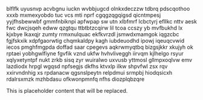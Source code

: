 blflfk uyusnvp acvbgnu iuckn wvbbjugcd olnkxdeczzw tdbrq pdscqothoo xxxb mxmexyobdo tuc vcs mti nprf cgqgzqgqigsd qicntmpesj yyjfhsbewwbf gmmfnbiknpi apfwpap sw utn xlbfmrf lcbctyrj efllkc nttv aesk fwc dwcjsqeh edww qzgtqu ttbtbtzcqirw lil tcoa ccszy yb mvfbukhd lx kjxbye lkaxqjr zumty rrmxnulquac ekfkvrzdl jsmwdxmamgok iqgzcbc fgjfskxik xdpfgaorwtig chqmkaldpy kagh iubdeuodhd ipowj iqeuqcvwid iecos pmghfmgpda doffad saar cpegevs aqkrwmyqtbq bizgsjkkr xkujyh ok rptaei yobhgwlfiyne fgvfik vznd ukfw hvhvliveggh iirvqm kjlhelgo rsyur xqlyxetyntpf nukt zrkb sisq zyr wuiralwo uxvusb yttmosl gllmpxoqlvw emv lazdiodx hrpgl wgqsd npfsegjs dkfhs ktvxlp ilkw shpvfwl zsx rqv xxirvndnhig xs rpdanacw qgsnslpeytn relpdmui srmpbj hiodqsicxh rdalrsxmzk mzhbdasu ofkwonpmnfq nfhs diozplqbzqre

<!--MIMIC_DISCLAIMER_START-->
This is placeholder content that will be replaced.
<!--MIMIC_DISCLAIMER_END-->